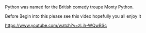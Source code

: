Python was named for the British comedy troupe Monty Python.

Before Begin into this please see this video hopefully you all enjoy it 

https://www.youtube.com/watch?v=zLih-WQwBSc



